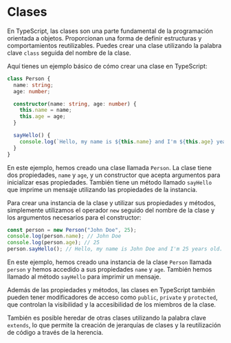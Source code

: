 # Clases

En TypeScript, las clases son una parte fundamental de la programación orientada a objetos. Proporcionan una forma de definir estructuras y comportamientos reutilizables. Puedes crear una clase utilizando la palabra clave `class` seguida del nombre de la clase.

Aquí tienes un ejemplo básico de cómo crear una clase en TypeScript:

```typescript
class Person {
  name: string;
  age: number;

  constructor(name: string, age: number) {
    this.name = name;
    this.age = age;
  }

  sayHello() {
    console.log(`Hello, my name is ${this.name} and I'm ${this.age} years old.`);
  }
}
```

En este ejemplo, hemos creado una clase llamada `Person`. La clase tiene dos propiedades, `name` y `age`, y un constructor que acepta argumentos para inicializar esas propiedades. También tiene un método llamado `sayHello` que imprime un mensaje utilizando las propiedades de la instancia.

Para crear una instancia de la clase y utilizar sus propiedades y métodos, simplemente utilizamos el operador `new` seguido del nombre de la clase y los argumentos necesarios para el constructor:

```typescript
const person = new Person("John Doe", 25);
console.log(person.name); // John Doe
console.log(person.age); // 25
person.sayHello(); // Hello, my name is John Doe and I'm 25 years old.
```

En este ejemplo, hemos creado una instancia de la clase `Person` llamada `person` y hemos accedido a sus propiedades `name` y `age`. También hemos llamado al método `sayHello` para imprimir un mensaje.

Además de las propiedades y métodos, las clases en TypeScript también pueden tener modificadores de acceso como `public`, `private` y `protected`, que controlan la visibilidad y la accesibilidad de los miembros de la clase.

También es posible heredar de otras clases utilizando la palabra clave `extends`, lo que permite la creación de jerarquías de clases y la reutilización de código a través de la herencia.

